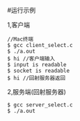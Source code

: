 	
#运行示例
	
1,客户端

	//Mac终端 
	$ gcc client_select.c
	$ ./a.out 
	$ hi //客户端输入
	$ input is readable 
	$ socket is readable 
	$ hi //回射服务器返回
	
2,服务端(回射服务器)
	
	$ gcc server_select.c
	$ ./a.out 